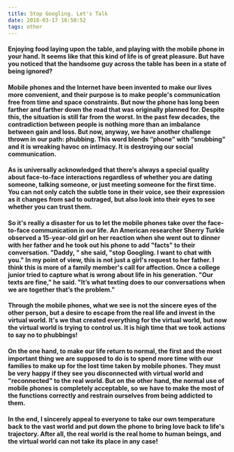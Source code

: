 ```yaml
---
title: Stop Googling. Let's Talk
date: 2018-03-17 16:50:52
tags: other
---
```


#### Enjoying food laying upon the table, and playing with the mobile phone in your hand. It seems like that this kind of life is of great pleasure. But have you noticed that the handsome guy across the table has been in a state of being ignored?

<!--more-->

#### Mobile phones and the Internet have been invented to make our lives more convenient, and their purpose is to make people's communication free from time and space constraints. But now the phone has long been farther and farther down the road that was originally planned for. Despite this, the situation is still far from the worst. In the past few decades, the contradiction between people is nothing more than an imbalance between gain and loss. But now, anyway, we have another challenge thrown in our path: phubbing. This word blends “phone” with “snubbing” and it is wreaking havoc on intimacy. It is destroying our social communication.

#### As is universally acknowledged that there’s always a special quality about face-to-face interactions regardless of whether you are dating someone, talking someone, or just meeting someone for the first time. You can not only catch the subtle tone in their voice, see their expression as it changes from sad to outraged, but also look into their eyes to see whether you can trust them.

#### So it's really a disaster for us to let the mobile phones take over the face-to-face communication in our life. An American researcher Sherry Turkle observed a 15-year-old girl on her reaction when she went out to dinner with her father and he took out his phone to add "facts" to their conversation. "Daddy, " she said, "stop Googling. I want to chat with you." In my point of view, this is not just a girl's request to her father. I think this is more of a family member's call for affection. Once a college junior tried to capture what is wrong about life in his generation. "Our texts are fine," he said. "It’s what texting does to our conversations when we are together that’s the problem."

#### Through the mobile phones, what we see is not the sincere eyes of the other person, but a desire to escape from the real life and invest in the virtual world. It's we that created everything for the virtual world, but now the virtual world is trying to control us. It is high time that we took actions to say no to phubbings! 

#### On the one hand, to make our life return to normal, the first and the most important thing we are supposed to do is to spend more time with our families to make up for the lost time taken by mobile phones. They must be very happy if they see you disconnected with virtual world and "reconnected" to the real world. But on the other hand, the normal use of mobile phones is completely acceptable, so we have to make the most of the functions correctly and restrain ourselves from being addicted to them. 

#### In the end, I sincerely appeal to everyone to take our own temperature back to the vast world and put down the phone to bring love back to life's trajectory. After all, the real world is the real home to human beings, and the virtual world can not take its place in any case!

